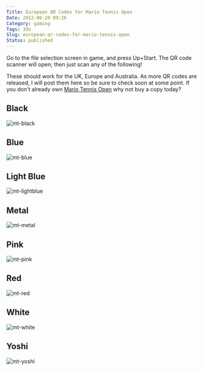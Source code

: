 ```yaml
---
Title: European QR Codes for Mario Tennis Open
Date: 2012-06-28 09:26
Category: gaming
Tags: 3ds
Slug: european-qr-codes-for-mario-tennis-open
Status: published
---
```

Go to the file selection screen in game, and press Up+Start. The QR code scanner will open; then just scan any of the following! 

These should work for the UK, Europe and Australia. As more QR codes are released, I will post them here so be sure to check soon at some point. If you don't already own [Mario Tennis Open](http://www.amazon.co.uk/gp/product/B007EMRJ8I/ref=as_li_ss_tl?ie=UTF8&tag=geekyjames-21&linkCode=as2&camp=1634&creative=19450&creativeASIN=B007EMRJ8I) why not buy a copy today? 



Black
-----

![mt-black](/images/mt-black.jpg)

Blue
----

![mt-blue](https://jamesleighton.files.wordpress.com/2016/11/mt-blue.png)

Light Blue
----------

![mt-lightblue](https://jamesleighton.files.wordpress.com/2016/11/mt-lightblue.png)

Metal
-----

![mt-metal](https://jamesleighton.files.wordpress.com/2016/11/mt-metal.png)

Pink
----

![mt-pink](https://jamesleighton.files.wordpress.com/2016/11/mt-pink.jpg)

Red
---

![mt-red](/images/mt-red.jpg)

White
-----

![mt-white](/images/mt-white.png)

Yoshi
----

![mt-yoshi](/images/mt-yoshi.jpg)